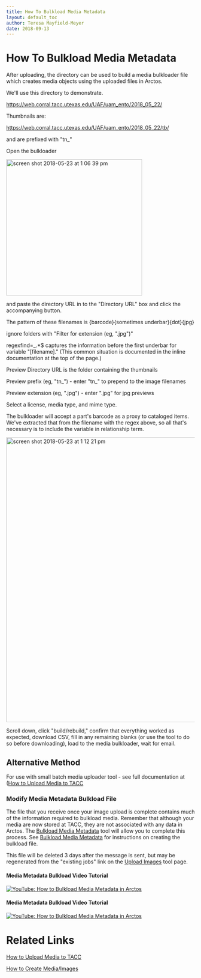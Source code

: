 ```yaml
---
title: How To Bulkload Media Metadata
layout: default_toc
author: Teresa Mayfield-Meyer
date: 2018-09-13
---
```



# How To Bulkload Media Metadata

After uploading, the directory can be used to build a media bulkloader file which creates media objects using the uploaded files in Arctos.


We'll use this directory to demonstrate.

https://web.corral.tacc.utexas.edu/UAF/uam_ento/2018_05_22/

Thumbnails are:

https://web.corral.tacc.utexas.edu/UAF/uam_ento/2018_05_22/tb/

and are prefixed with "tn_"

Open the bulkloader

<img width="363" alt="screen shot 2018-05-23 at 1 06 39 pm" src="https://user-images.githubusercontent.com/5720791/40448362-2ae1fc92-5e8a-11e8-83d2-b6bdd84acfef.png">

and paste the directory URL in to the "Directory URL" box and click the accompanying button.

The pattern of these filenames is {barcode}{sometimes underbar}{dot}{jpg}

ignore folders with "Filter for extension (eg, ".jpg")"

regexfind=_.*$ captures the information before the first underbar for variable "[filename]." (This common situation is documented in the inline documentation at the top of the page.)

Preview Directory URL is the folder containing the thumbnails

Preview prefix (eg, "tn_") - enter "tn_" to prepend to the image filenames

Preview extension (eg, ".jpg") - enter ".jpg" for jpg previews

Select a license, media type, and mime type.

The bulkloader will accept a part's barcode as a proxy to cataloged items. We've extracted that from the filename with the regex above,
so all that's necessary is to include the variable in relationship term.

<img width="759" alt="screen shot 2018-05-23 at 1 12 21 pm"
src="https://user-images.githubusercontent.com/5720791/40448644-fc399ca0-5e8a-11e8-9cda-a32bda279b55.png">

Scroll down, click "build/rebuild," confirm that everything worked as expected, download CSV, fill in any remaining blanks (or use the
tool to do so before downloading), load to the media bulkloader, wait for email.

## Alternative Method ##

For use with small batch media uploader tool - see full documentation at ([How to Upload Media to TACC](/how_to/How-to-Upload-Media-to-TACC)

### Modify Media Metadata Bulkload File

The file that you receive once your image upload is complete contains much of the information required to bulkload media.  Remember that although your media are now stored at TACC, they are not associated with any data in Arctos. The [Bulkload Media Metadata](http://arctos.database.museum/tools/BulkloadMedia.cfm) tool will allow you to complete this process. See [Bulkload Media Metadata](/how_to/How-to-Bulkload-Media-Metadata) for instructions on creating the bulkload file.

This file will be deleted 3 days after the message is sent, but may be regenerated from the "existing jobs" link on the [Upload Images](http://arctos.database.museum/tools/uploadMedia.cfm) tool page. 

#### Media Metadata Bulkload Video Tutorial ####

[![YouTube: How to Bulkload Media Metadata in Arctos](https://i9.ytimg.com/vi/JkiRIH-JgYg/mq2.jpg?sqp=CPb5p_EF&rs=AOn4CLDXNJizQ4dIml0cRIwFts7fEgtVFQ)](https://www.youtube.com/watch?v=JkiRIH-JgYg)


#### Media Metadata Bulkload Video Tutorial ####

[![YouTube: How to Bulkload Media Metadata in Arctos](https://i9.ytimg.com/vi/JkiRIH-JgYg/mq2.jpg?sqp=CPb5p_EF&rs=AOn4CLDXNJizQ4dIml0cRIwFts7fEgtVFQ)](https://www.youtube.com/watch?v=JkiRIH-JgYg)
# Related Links

[How to Upload Media to TACC](/how_to/How-to-Upload-Media-to-TACC)

[How to Create Media/Images](How-to-Create-Media-Images)

